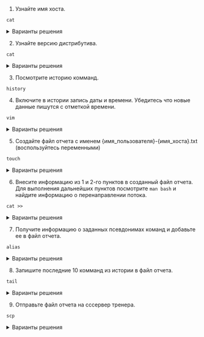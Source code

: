 1. Узнайте имя хоста. 
```
cat
```
   <details>
          <summary>Варианты решения</summary>
  
- `cat /etc/hostname`
- `hostnamectl`
- `hostnamectl|grep hostname` (попробуйте использовать awk дополнительно)
  
   </details>
   
2. Узнайте версию дистрибутива.
```
cat
```
   <details>
          <summary>Варианты решения</summary>
  
- `cat /etc/od-release`
- `hostnamectl`
- `uname -ar`
- `hostnamectl|grep Operating` (попробуйте использовать awk дополнительно)
  
   </details>

3. Посмотрите историю комманд.
```
history
```
4. Включите в истории запись даты и времени. Убедитесь что новые данные пишутся с отметкой времени.
```
vim
```
<details>
          <summary>Варианты решения</summary>
  
- ```
  echo "export HISTTIMEFORMAT=%D %T " >> .bashrc
  logout
  ```
  
   </details>
5. Создайте файл отчета с именем {имя_пользователя}-{имя_хоста}.txt (воспользуйтесь переменными)
```
touch
```
<details>
          <summary>Варианты решения</summary>
  
- ```
  touch $USER-$HOSTNAME.txt
  ```
  
   </details>
6. Внесите информацию из 1 и 2-го пунктов в созданный файл отчета. Для выполнения дальнейших пунктов посмотрите `man bash` и найдите информацию о перенаправлении потока.
```
cat >>
```
<details>
          <summary>Варианты решения</summary>
  
- ```
  cat /etc/hostname >> $USER-$HOSTNAME.txt; cat /etc/os-release >> $USER-$HOSTNAME.txt
  ```
  
   </details>
7. Получите информацию о заданных псевдонимах команд и добавьте ее в файл отчета.
```
alias
```
<details>
          <summary>Варианты решения</summary>
  
- ```
  alias|tee -a $USER-$HOSTNAME.txt
  ```
  
   </details>
8. Запишите последние 10 комманд из истории в файл отчета.
```
tail
```
<details>
          <summary>Варианты решения</summary>
  
- ```
  history | tail | tee -a $USER-$HOSTNAME.txt
  ```
  
   </details>
9. Отправьте файл отчета на сссервер тренера.
```
scp
```
<details>
          <summary>Варианты решения</summary>
  
- ```
  scp $USER-$HOSTNAME.txt sa@[IPV4-address-of-trener-server]:~/
  ```
  
   </details>
